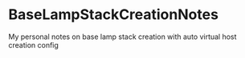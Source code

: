 # BaseLampStackCreationNotes
My personal notes on base lamp stack creation with auto virtual host creation config
